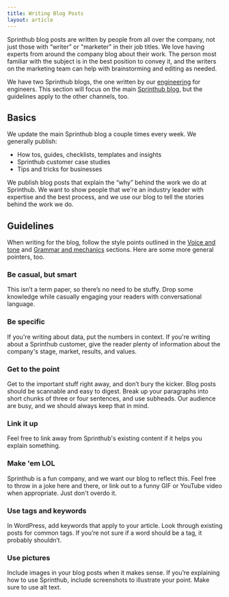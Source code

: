 ```yaml
---
title: Writing Blog Posts
layout: article
---
```


Sprinthub blog posts are written by people from all over the company, not just those with “writer” or "marketer" in their job titles. We love having experts from around the company blog about their work. The person most familiar with the subject is in the best position to convey it, and the writers on the marketing team can help with brainstorming and editing as needed.

We have two Sprinthub blogs, the one written by our [engineering](http://medium.com/sprinthub/) for engineers. This section will focus on the main [Sprinthub blog](http://sprinthubmobile.com/blog), but the guidelines apply to the other channels, too.

## Basics

We update the main Sprinthub blog a couple times every week. We generally publish:

* How tos, guides, checklists, templates and insights
* Sprinthub customer case studies
* Tips and tricks for businesses

We publish blog posts that explain the “why” behind the work we do at Sprinthub. We want to show people that we're an industry leader with expertise and the best process, and we use our blog to tell the stories behind the work we do.

## Guidelines

When writing for the blog, follow the style points outlined in the [Voice and tone](/02-voice-and-tone.html.md) and [Grammar and mechanics](/04-grammar-and-mechanics.html.md) sections. Here are some more general pointers, too.

### Be casual, but smart
This isn’t a term paper, so there’s no need to be stuffy. Drop some knowledge while casually engaging your readers with conversational language.

### Be specific
If you're writing about data, put the numbers in context. If you're writing about a Sprinthub customer, give the reader plenty of information about the company's stage, market, results, and values.

### Get to the point
Get to the important stuff right away, and don’t bury the kicker. Blog posts should be scannable and easy to digest. Break up your paragraphs into short chunks of three or four sentences, and use subheads. Our audience are busy, and we should always keep that in mind.

### Link it up
Feel free to link away from Sprinthub's existing content if it helps you explain something.

### Make 'em LOL
Sprinthub is a fun company, and we want our blog to reflect this. Feel free to throw in a joke here and there, or link out to a funny GIF or YouTube video when appropriate. Just don't overdo it.

### Use tags and keywords
In WordPress, add keywords that apply to your article. Look through existing posts for common tags. If you’re not sure if a word should be a tag, it probably shouldn’t.

### Use pictures
Include images in your blog posts when it makes sense. If you’re explaining how to use Sprinthub, include screenshots to illustrate your point. Make sure to use alt text.
